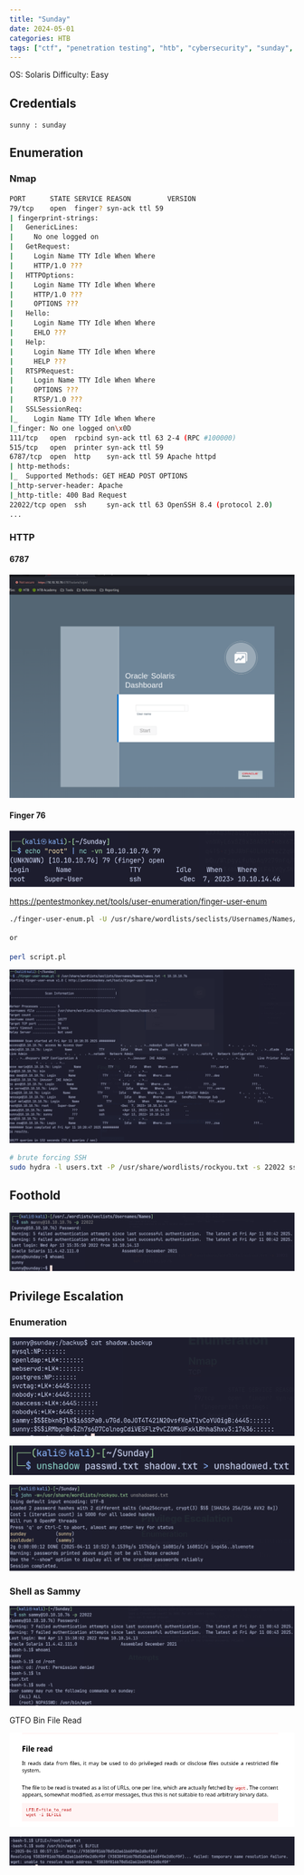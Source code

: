 ```yaml
---
title: "Sunday"
date: 2024-05-01
categories: HTB
tags: ["ctf", "penetration testing", "htb", "cybersecurity", "sunday", "htb writeup", "htb walkthrough", "hackthebox", "writeup"]
---
```


OS: Solaris
Difficulty: Easy

## Credentials
```test
sunny : sunday
```

## Enumeration

### Nmap

```sh
PORT      STATE SERVICE REASON         VERSION
79/tcp    open  finger? syn-ack ttl 59
| fingerprint-strings: 
|   GenericLines: 
|     No one logged on
|   GetRequest: 
|     Login Name TTY Idle When Where
|     HTTP/1.0 ???
|   HTTPOptions: 
|     Login Name TTY Idle When Where
|     HTTP/1.0 ???
|     OPTIONS ???
|   Hello: 
|     Login Name TTY Idle When Where
|     EHLO ???
|   Help: 
|     Login Name TTY Idle When Where
|     HELP ???
|   RTSPRequest: 
|     Login Name TTY Idle When Where
|     OPTIONS ???
|     RTSP/1.0 ???
|   SSLSessionReq: 
|_    Login Name TTY Idle When Where
|_finger: No one logged on\x0D
111/tcp   open  rpcbind syn-ack ttl 63 2-4 (RPC #100000)
515/tcp   open  printer syn-ack ttl 59
6787/tcp  open  http    syn-ack ttl 59 Apache httpd
| http-methods: 
|_  Supported Methods: GET HEAD POST OPTIONS
|_http-server-header: Apache
|_http-title: 400 Bad Request
22022/tcp open  ssh     syn-ack ttl 63 OpenSSH 8.4 (protocol 2.0)
...
```

### HTTP

#### 6787

![screenshot](/assets/images/sunday1.png)

#### Finger 76

![screenshot](/assets/images/sunday2.png)

https://pentestmonkey.net/tools/user-enumeration/finger-user-enum

```sh
./finger-user-enum.pl -U /usr/share/wordlists/seclists/Usernames/Names/names.txt -t 10.10.10.76

or 

perl script.pl
```

![screenshot](/assets/images/sunday3.png)

```sh
# brute forcing SSH 
sudo hydra -l users.txt -P /usr/share/wordlists/rockyou.txt -s 22022 ssh://10.10.10.76
```

## Foothold

![screenshot](/assets/images/sunday4.png)

## Privilege Escalation

### Enumeration

![screenshot](/assets/images/sunday5.png)

![screenshot](/assets/images/sunday7.png)

![screenshot](/assets/images/sunday6.png)

### Shell as Sammy

![screenshot](/assets/images/sunday8.png)

GTFO Bin
File Read

![screenshot](/assets/images/sunday10.png)

![screenshot](/assets/images/sunday9.png)

